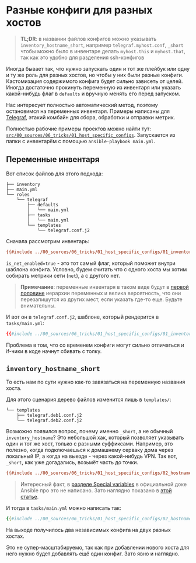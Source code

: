 # Разные конфиги для разных хостов

> **TL;DR**: в названии файлов конфигов можно указывать `inventory_hostname_short`, например `telegraf.myhost.conf`, `_short` чтобы можно было в инвентаре делать `myhost.this` и `myhost.that`, так как это удобно для разделения ssh-конфигов

Иногда бывает так, что нужно запускать один и тот же плейбук или одну и ту же роль для разных хостов, но чтобы у них были разные конфиги. Кастомизация содержимого конфига будет сильно зависеть от целей. Иногда достаточно прокинуть переменную из инвентаря или указать какой-нибудь флаг в `defaults` и вручную менять его перед запуском.

Нас интересует полностью автоматический метод, поэтому остановимся на переменных инвентаря. Примеры написаны для [Telegraf](https://www.influxdata.com/time-series-platform/telegraf/), этакий комбайн для сбора, обработки и отправки метрик.

Полностью рабочие примеры проектов можно найти тут: [`src/00_sources/06_tricks/01_host_specific_configs`](https://github.com/biozz/ansible-tutorial/tree/master/src/00_sources/06_tricks/01_host_specific_configs). Запускается из папки с инвентарём с помощью `ansible-playbook main.yml`.

## Переменные инвентаря

Вот список файлов для этого подхода:

```
├── inventory
├── main.yml
└── roles
    └── telegraf
        ├── defaults
        │   └── main.yml
        ├── tasks
        │   └── main.yml
        └── templates
            └── telegraf.conf.j2
```

Сначала рассмотрим инвентарь:

```ini
{{#include ../00_sources/06_tricks/01_host_specific_configs/01_inventory_vars/inventory}}
```

`is_net_enabled=true` - это тот самый флаг, который поможет внутри шаблона конфига. Условно, будем считать что с одного хоста мы хотим собирать метрики сети (`net`), а с другого нет.

> **Примечание**: переменные инвентаря в таком виде будут в [первой половине](https://docs.ansible.com/ansible/latest/playbook_guide/playbooks_variables.html#understanding-variable-precedence) иерархии переменных и велика вероятность, что они перезапишутся из других мест, если указать где-то еще. Будьте внимательны.

И вот он в `telegraf.conf.j2`, шаблоне, который рендерится в `tasks/main.yml`:

```toml
{{#include ../00_sources/06_tricks/01_host_specific_configs/01_inventory_vars/roles/telegraf/templates/telegraf.conf.j2:condition}}
```

Проблема в том, что со временем конфиги могут сильно отличаться и if-чики в коде начнут сбивать с толку.

## `inventory_hostname_short`

То есть нам по сути нужно как-то завязаться на переменную названия хоста.

Для этого сценария дерево файлов изменится лишь в `templates/`:

```
└── templates
    ├── telegraf.deb1.conf.j2
    └── telegraf.deb2.conf.j2
```

Возможно появился вопрос, почему именно `_short`, а не обычный `inventory_hostname`? Это небольшой хак, который позволяет указывать один и тот же хост, только с разными суффиксами. Например, это полезно, когда подключаешься к домашнему серваку дома через локальный IP, а когда на выезде - через какой-нибудь VPN. Так вот, `_short`, как уже догадались, возьмёт часть до точки.

```ini
{{#include ../00_sources/06_tricks/01_host_specific_configs/02_hostname_short/inventory}}
```

> Интересный факт, в [разделе Special variables](https://docs.ansible.com/ansible/latest/reference_appendices/special_variables.html#term-inventory_hostname_short) в официальной доке Ansible про это не написано. Зато наглядно показано в [этой статье](http://www.freekb.net/Article?id=2428).

И тогда в `tasks/main.yml` можно написать так:

```yaml
{{#include ../00_sources/06_tricks/01_host_specific_configs/02_hostname_short/roles/telegraf/tasks/main.yml:hostname}}
```

На выходе получилось два независимых конфига на двух разных хостах.

Это не супер-масштабируемо, так как при добавлении нового хоста для него нужно будет добавлять ещё один конфиг. Зато явно и наглядно.
